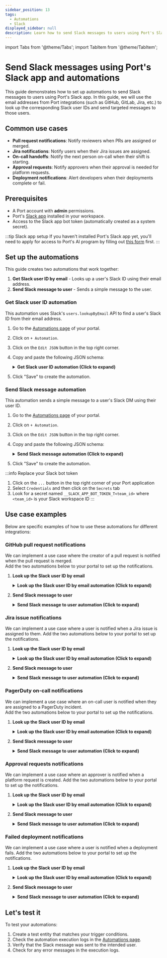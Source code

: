 ```yaml
---
sidebar_position: 13
tags:
  - Automations
  - Slack
displayed_sidebar: null
description: Learn how to send Slack messages to users using Port's Slack app and automations
---
```


import Tabs from '@theme/Tabs';
import TabItem from '@theme/TabItem';

# Send Slack messages using Port's Slack app and automations

This guide demonstrates how to set up automations to send Slack messages to users using Port's Slack app.
In this guide, we will use the email addresses from Port integrations (such as GitHub, GitLab, Jira, etc.) to look up the corresponding Slack user IDs and send targeted messages to those users.

## Common use cases

- **Pull request notifications**: Notify reviewers when PRs are assigned or merged.
- **Jira notifications**: Notify users when their Jira issues are assigned.
- **On-call handoffs**: Notify the next person on-call when their shift is starting.
- **Approval requests**: Notify approvers when their approval is needed for platform requests.
- **Deployment notifications**: Alert developers when their deployments complete or fail.

## Prerequisites

- A Port account with **admin** permissions.
- Port's [Slack app](/ai-interfaces/ai-agents/slack-app) installed in your workspace.
- Access to the Slack app bot token (automatically created as a system secret).

:::tip Slack app setup
If you haven't installed Port's Slack app yet, you'll need to apply for access to Port's AI program by filling out [this form](https://forms.gle/krhMY7c9JM8MyJJf7) first.
:::

## Set up the automations

This guide creates two automations that work together:
1. **Get Slack user ID by email** - Looks up a user's Slack ID using their email address.
2. **Send Slack message to user** - Sends a simple message to the user.


### Get Slack user ID automation

This automation uses Slack's `users.lookupByEmail` API to find a user's Slack ID from their email address.

1. Go to the [Automations page](https://app.getport.io/settings/automations) of your portal.

2. Click on `+ Automation`.

3. Click on the `Edit JSON` button in the top right corner.

4. Copy and paste the following JSON schema:

   <details>
   <summary><b>Get Slack user ID automation (Click to expand)</b></summary>

    ```json showLineNumbers
    {
      "identifier": "get_slack_user_id",
      "title": "Get Slack user ID by email",
      "icon": "Slack",
      "description": "Looks up a user's Slack ID using their email address",
      "trigger": {
        "type": "automation",
        "event": {
          "type": "event_type",
          // Only one of "blueprintIdentifier" or "actionIdentifier" should be present depending on the trigger type
          "blueprintIdentifier": "blueprint_id",
          // OR
          "actionIdentifier": "action_id"
        },
      },
      "invocationMethod": {
        "type": "WEBHOOK",
        "url": "https://slack.com/api/users.lookupByEmail?email={{ .event.diff.after.properties.email }}",
        "agent": false,
        "synchronized": true,
        "method": "GET",
        "headers": {
          "Content-Type": "application/x-www-form-urlencoded",
          "Authorization": "Bearer {{ .secrets.__SLACK_APP_BOT_TOKEN_T123 }}"
        },
        "body":{}
      },
      "publish": true
    }
    ```

   </details>

5. Click "Save" to create the automation.


### Send Slack message automation

This automation sends a simple message to a user's Slack DM using their user ID.

1. Go to the [Automations page](https://app.getport.io/settings/automations) of your portal.
2. Click on `+ Automation`.
3. Click on the `Edit JSON` button in the top right corner.
4. Copy and paste the following JSON schema:

   <details>
   <summary><b>Send Slack message automation (Click to expand)</b></summary>

    ```json showLineNumbers
    {
      "identifier": "send_slack_message_to_user",
      "title": "Send Slack message to user",
      "icon": "Slack",
      "description": "Sends a simple Slack message to a user by their email",
      "trigger": {
        "type": "automation",
        "event": {
          "type": "event_type",
          // Only one of "blueprintIdentifier" or "actionIdentifier" should be present depending on the trigger type
          "blueprintIdentifier": "blueprint_id",
          // OR
          "actionIdentifier": "action_id"
        },
      },
      "invocationMethod": {
        "type": "WEBHOOK",
        "url": "https://slack.com/api/chat.postMessage",
        "synchronized": true,
        "method": "POST",
        "headers": {
          "Content-Type": "application/json; charset=utf-8",
          "Authorization": "Bearer {{ .secrets.__SLACK_APP_BOT_TOKEN_T123 }}"
        },
        "body": {
          "channel": "{{ .event.diff.after.response.user.id }}",
          "text": "🔔 New notification: From port automation"
        }
      },
      "publish": true
    }
    ```

   </details>

5. Click "Save" to create the automation.

:::info Replace your Slack bot token
1. Click on the `...` button in the top right corner of your Port application
2. Select `Credentials` and then click on the `Secrets` tab
3. Look for a secret named `__SLACK_APP_BOT_TOKEN_T<team_id>` where `<team_id>` is your Slack workspace ID
:::


## Use case examples

Below are specific examples of how to use these automations for different integrations:


### GitHub pull request notifications

We can implement a use case where the creator of a pull request is notified when the pull request is merged.  
Add the two automations below to your portal to set up the notifications.

1. **Look up the Slack user ID by email**

    <details>
    <summary><b>Look up the Slack user ID by email automation (Click to expand)</b></summary>  

    ```json showLineNumbers
    {
      "identifier": "get_slack_user_id_for_merged_pr",
      "title": "Get Slack user ID for merged PR",
      "icon": "Slack",
      "description": "Looks up a user's Slack ID using their email address when a PR is merged",
      "trigger": {
        "type": "automation",
        "event": {
          "type": "ENTITY_UPDATED",
          "blueprintIdentifier": "githubPullRequest"
        },
        "condition": {
          "type": "JQ",
          "expressions": [
            ".diff.after.properties.status == \"merged\""
          ],
          "combinator": "and"
        }
      },
      "invocationMethod": {
        "type": "WEBHOOK",
        "url": "https://slack.com/api/users.lookupByEmail?email={{ .event.diff.after.relations.creator }}",
        "agent": false,
        "synchronized": true,
        "method": "GET",
        "headers": {
          "Content-Type": "application/x-www-form-urlencoded",
          "Authorization": "Bearer {{ .secrets.__SLACK_APP_BOT_TOKEN_T123 }}"
        },
        "body": {}
      },
      "publish": true
    }
    ```
    </details>

2. **Send Slack message to user**

    <details>
    <summary><b>Send Slack message to user automation (Click to expand)</b></summary>

    ```json showLineNumbers
    {
      "identifier": "notify_user_on_pr_merged",
      "title": "Notify user when PR is merged",
      "icon": "Slack",
      "description": "Sends a Slack message to the PR creator or assignee when the PR is merged",
      "trigger": {
        "type": "automation",
        "event": {
          "type": "RUN_UPDATED",
          "actionIdentifier": "get_slack_user_id_for_merged_pr"
        }
      },
      "invocationMethod": {
        "type": "WEBHOOK",
        "url": "https://slack.com/api/chat.postMessage",
        "synchronized": true,
        "method": "POST",
        "headers": {
          "Content-Type": "application/json; charset=utf-8",
          "Authorization": "Bearer {{ .secrets.__SLACK_APP_BOT_TOKEN_T123 }}"
        },
        "body": {
          "channel": "{{ .event.diff.after.response.user.id }}",
          "blocks": [
            {
              "type": "section",
              "text": {
                "type": "mrkdwn",
                "text": "Hi <@{{ .event.diff.after.response.user.real_name }}>,\n\nYour pull request *{{ .event.context.entity.title }}* has been merged! 🚀"
              }
            },
            {
              "type": "section",
              "fields": [
                {
                  "type": "mrkdwn",
                  "text": "*Repository:*\n{{ .event.diff.after.properties.relations.repository }}"
                },
                {
                  "type": "mrkdwn",
                  "text": "*Merged At:*\n{{ .event.diff.after.properties.mergedAt }}"
                }
              ]
            },
            {
              "type": "actions",
              "elements": [
                {
                  "type": "button",
                  "text": {
                    "type": "plain_text",
                    "text": "View PR"
                  },
                  "url": "{{ .event.diff.after.properties.link }}"
                }
              ]
            }
          ]
        }
      },
      "publish": true
    }

    ```


    </details>




### Jira issue notifications

We can implement a use case where a user is notified when a Jira issue is assigned to them. Add the two automations below to your portal to set up the notifications.

1. **Look up the Slack user ID by email**


    <details>
    <summary><b>Look up the Slack user ID by email automation (Click to expand)</b></summary>

    ```json showLineNumbers
    {
      "identifier": "get_slack_user_id_for_jira_assignee",
      "title": "Get Slack user ID for Jira assignee",
      "icon": "Slack",
      "description": "Looks up a user's Slack ID using their email address when a Jira issue is created",
      "trigger": {
        "type": "automation",
        "event": {
          "type": "ENTITY_CREATED",
          "blueprintIdentifier": "jiraIssue"
        }
      },
      "invocationMethod": {
        "type": "WEBHOOK",
        "url": "https://slack.com/api/users.lookupByEmail?email={{ .event.diff.after.properties.assignee }}",
        "agent": false,
        "synchronized": true,
        "method": "GET",
        "headers": {
          "Content-Type": "application/x-www-form-urlencoded",
          "Authorization": "Bearer {{ .secrets.__SLACK_APP_BOT_TOKEN_T123 }}"
        },
        "body": {}
      },
      "publish": true
    }   

    ```
    </details>

2. **Send Slack message to user**

    <details>
    <summary><b>Send Slack message to user automation (Click to expand)</b></summary>

    ```json showLineNumbers
    {
      "identifier": "notify_jira_assignee_on_assignment",
      "title": "Notify Jira assignee on assignment",
      "icon": "Slack",
      "description": "Sends a Slack message to the assignee when a Jira issue is assigned to them",
      "trigger": {
        "type": "automation",
        "event": {
          "type": "RUN_UPDATED",
          "actionIdentifier": "get_slack_user_id_for_jira_assignee"
        }
      },
      "invocationMethod": {
        "type": "WEBHOOK",
        "url": "https://slack.com/api/chat.postMessage",
        "synchronized": true,
        "method": "POST",
        "headers": {
          "Content-Type": "application/json; charset=utf-8",
          "Authorization": "Bearer {{ .secrets.__SLACK_APP_BOT_TOKEN_T123 }}"
        },
        "body": {
          "channel": "{{ .event.diff.after.response.user.id }}",
          "text": "🔔 You have been assigned a Jira issue",
          "blocks": [
            {
              "type": "section",
              "text": {
                "type": "mrkdwn",
                "text": "Hi <@{{ .event.diff.after.response.user.real_name }}>,\n\nYou have been assigned to a Jira issue:"
              }
            },
            {
              "type": "section",
              "fields": [
                {
                  "type": "mrkdwn",
                  "text": "*Issue:*\n{{ .event.diff.after.properties.title }}"
                },
                {
                  "type": "mrkdwn",
                  "text": "*Status:*\n{{ .event.diff.after.properties.status }}"
                },
                {
                  "type": "mrkdwn",
                  "text": "*Priority:*\n{{ .event.diff.after.properties.priority }}"
                },
                {
                  "type": "mrkdwn",
                  "text": "*Assigned At:*\n{{ .event.diff.after.properties.updatedAt }}"
                }
              ]
            },
            {
              "type": "actions",
              "elements": [
                {
                  "type": "button",
                  "text": {
                    "type": "plain_text",
                    "text": "View Issue"
                  },
                  "url": "{{ .event.diff.after.properties.url }}"
                }
              ]
            }
          ]
        }
      },
      "publish": true
    }
    ```
    </details>

### PagerDuty on-call notifications

We can implement a use case where an on-call user is notified when they are assigned to a PagerDuty incident.  
Add the two automations below to your portal to set up the notifications.

1. **Look up the Slack user ID by email**

    <details>
    <summary><b>Look up the Slack user ID by email automation (Click to expand)</b></summary>

    ```json showLineNumbers
    {
      "identifier": "get_slack_user_id_for_pagerduty_assignee",
      "title": "Get Slack user ID for PagerDuty assignee",
      "icon": "Slack",
      "description": "Looks up a user's Slack ID using their email address when a PagerDuty incident is assigned",
      "trigger": {
        "type": "automation",
        "event": {
          "type": "ENTITY_CREATED",
          "blueprintIdentifier": "pagerdutyIncident"
        }
      },
      "invocationMethod": {
        "type": "WEBHOOK",
        "url": "https://slack.com/api/users.lookupByEmail?email={{ .event.diff.after.properties.assignee }}",
        "agent": false,
        "synchronized": true,
        "method": "GET",
        "headers": {
          "Content-Type": "application/x-www-form-urlencoded",
          "Authorization": "Bearer {{ .secrets.__SLACK_APP_BOT_TOKEN_T123 }}"
        },
        "body": {}
      },
      "publish": true
    }

    ```
    </details>

2. **Send Slack message to user**

    <details>
    <summary><b>Send Slack message to user automation (Click to expand)</b></summary>

    ```json showLineNumbers
    {
      "identifier": "notify_pagerduty_assignee_on_incident",
      "title": "Notify PagerDuty assignee on incident assignment",
      "icon": "Slack",
      "description": "Sends a Slack message to the assignee when a PagerDuty incident is assigned",
      "trigger": {
        "type": "automation",
        "event": {
          "type": "RUN_UPDATED",
          "actionIdentifier": "get_slack_user_id_for_pagerduty_assignee"
        }
      },
      "invocationMethod": {
        "type": "WEBHOOK",
        "url": "https://slack.com/api/chat.postMessage",
        "synchronized": true,
        "method": "POST",
        "headers": {
          "Content-Type": "application/json; charset=utf-8",
          "Authorization": "Bearer {{ .secrets.__SLACK_APP_BOT_TOKEN_T123 }}"
        },
        "body": {
          "channel": "{{ .event.diff.after.response.user.id }}",
          "text": "🚨 You have been assigned a new PagerDuty incident!",
          "blocks": [
            {
              "type": "section",
              "text": {
                "type": "mrkdwn",
                "text": "Hi <@{{ .event.diff.after.response.user.real_name }}>,\n\nYou have been assigned to a new PagerDuty incident:\n*Incident:* {{ .event.diff.after.properties.title }}\n*Priority:* {{ .event.diff.after.properties.priority }}\n*Service:* {{ .event.diff.after.properties.service }}"
              }
            },
            {
              "type": "actions",
              "elements": [
                {
                  "type": "button",
                  "text": {
                    "type": "plain_text",
                    "text": "View Incident"
                  },
                  "url": "https://app.getport.io/pagerdutyIncident/{{ .event.diff.after.identifier }}"
                }
              ]
            }
          ]
        }
      },
      "publish": true
    }
    ```
    </details>


### Approval requests notifications

We can implement a use case where an approver is notified when a platform request is created. Add the two automations below to your portal to set up the notifications.

1. **Look up the Slack user ID by email**

    <details>
    <summary><b>Look up the Slack user ID by email automation (Click to expand)</b></summary>

    ```json showLineNumbers
      {
        "identifier": "get_slack_user_id_for_approver",
        "title": "Get Slack user ID for platform request approver",
        "icon": "Slack",
        "description": "Looks up a user's Slack ID using their email address when a platform request is created",
        "trigger": {
          "type": "automation",
          "event": {
            "type": "ENTITY_CREATED",
            "blueprintIdentifier": "platformRequest"
          }
        },
        "invocationMethod": {
          "type": "WEBHOOK",
          "url": "https://slack.com/api/users.lookupByEmail?email={{ .event.diff.after.properties.approver }}",
          "agent": false,
          "synchronized": true,
          "method": "GET",
          "headers": {
            "Content-Type": "application/x-www-form-urlencoded",
            "Authorization": "Bearer {{ .secrets.__SLACK_APP_BOT_TOKEN_T123 }}"
          },
          "body": {}
        },
        "publish": true
      }

    ```
    </details>

2. **Send Slack message to user**

    <details>
    <summary><b>Send Slack message to user automation (Click to expand)</b></summary>

    ```json showLineNumbers
    {
      "identifier": "notify_approver_on_platform_request",
      "title": "Notify approver when approval is needed",
      "icon": "Slack",
      "description": "Sends a Slack message to the approver when a platform request requires approval",
      "trigger": {
        "type": "automation",
        "event": {
          "type": "RUN_UPDATED",
          "actionIdentifier": "get_slack_user_id_for_approver"
        }
      },
      "invocationMethod": {
        "type": "WEBHOOK",
        "url": "https://slack.com/api/chat.postMessage",
        "synchronized": true,
        "method": "POST",
        "headers": {
          "Content-Type": "application/json; charset=utf-8",
          "Authorization": "Bearer {{ .secrets.__SLACK_APP_BOT_TOKEN_T123 }}"
        },
        "body": {
          "channel": "{{ .event.diff.after.response.user.id }}",
          "text": "✅ Approval request",
          "blocks": [
            {
              "type": "section",
              "text": {
                "type": "mrkdwn",
                "text": "Hi <@{{ .event.diff.after.response.user.real_name }}>,\n\nA new platform request requires your approval:"
              }
            },
            {
              "type": "section",
              "fields": [
                {
                  "type": "mrkdwn",
                  "text": "*Request:*\n{{ .event.diff.after.properties.title }}"
                },
                {
                  "type": "mrkdwn",
                  "text": "*Type:*\n{{ .event.diff.after.properties.requestType }}"
                },
                {
                  "type": "mrkdwn",
                  "text": "*Requester:*\n{{ .event.diff.after.properties.requester }}"
                },
                {
                  "type": "mrkdwn",
                  "text": "*Created:*\n{{ .event.diff.after.properties.createdAt }}"
                }
              ]
            },
            {
              "type": "actions",
              "elements": [
                {
                  "type": "button",
                  "text": {
                    "type": "plain_text",
                    "text": "Review Request"
                  },
                  "url": "https://app.getport.io/platformRequest/{{ .event.diff.after.identifier }}"
                }
              ]
            }
          ]
        }
      },
      "publish": true
    }

    ```
    </details>

### Failed deployment notifications

We can implement a use case where a user is notified when a deployment fails. Add the two automations below to your portal to set up the notifications.

1. **Look up the Slack user ID by email**

    <details>
    <summary><b>Look up the Slack user ID by email automation (Click to expand)</b></summary>

    ```json showLineNumbers
    {
      "identifier": "get_slack_user_id_for_failed_deployment",
      "title": "Get Slack user ID for failed deployment",
      "icon": "Slack",
      "description": "Looks up a user's Slack ID using their email address when a deployment fails",
      "trigger": {
        "type": "automation",
        "event": {
          "type": "RUN_UPDATED",
          "actionIdentifier": "deploy_an_image"
        },
        "condition": {
          "type": "JQ",
          "expressions": [
            ".diff.before.status == \"IN_PROGRESS\"",
            ".diff.after.status == \"FAILURE\""
          ],
          "combinator": "and"
        }
      },
      "invocationMethod": {
        "type": "WEBHOOK",
        "url": "https://slack.com/api/users.lookupByEmail?email={{ .event.diff.after.properties.triggered_by_email }}",
        "agent": false,
        "synchronized": true,
        "method": "GET",
        "headers": {
          "Content-Type": "application/x-www-form-urlencoded",
          "Authorization": "Bearer {{ .secrets.__SLACK_APP_BOT_TOKEN_T123 }}"
        },
        "body": {}
      },
      "publish": true
    }
    ```
    </details>

2. **Send Slack message to user**

    <details>
    <summary><b>Send Slack message to user automation (Click to expand)</b></summary>

    ```json showLineNumbers
    {
      "identifier": "notify_user_on_failed_deployment",
      "title": "Notify user on failed deployment",
      "icon": "Slack",
      "description": "Sends a Slack message to the user when their deployment fails",
      "trigger": {
        "type": "automation",
        "event": {
          "type": "RUN_UPDATED",
          "actionIdentifier": "get_slack_user_id_for_failed_deployment"
        }
      },
      "invocationMethod": {
        "type": "WEBHOOK",
        "url": "https://slack.com/api/chat.postMessage",
        "synchronized": true,
        "method": "POST",
        "headers": {
          "Content-Type": "application/json; charset=utf-8",
          "Authorization": "Bearer {{ .secrets.__SLACK_APP_BOT_TOKEN_T123 }}"
        },
        "body": {
          "channel": "{{ .event.diff.after.response.user.id }}",
          "text": "🚨 Your deployment has failed.",
          "blocks": [
            {
              "type": "section",
              "text": {
                "type": "mrkdwn",
                "text": "Hi <@{{ .event.diff.after.response.user.real_name }}>,\n\nYour deployment of service *{{ .event.diff.after.properties.identifier }}* (image: {{ .event.diff.after.properties.image }}) to environment *{{ .event.diff.after.properties.environment }}* has failed.\n\n[View run details](https://app.getport.io/organization/run?runId={{ .event.diff.after.id }})"
              }
            }
          ]
        }
      },
      "publish": true
    }
    ```
    </details>


## Let's test it

To test your automations:

1. Create a test entity that matches your trigger conditions.
2. Check the automation execution logs in the [Automations page](https://app.getport.io/settings/automations).
3. Verify that the Slack message was sent to the intended user.
4. Check for any error messages in the execution logs.

